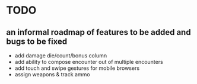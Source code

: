 # TODO
## an informal roadmap of features to be added and bugs to be fixed
* add damage die/count/bonus column
* add ability to compose encounter out of multiple encounters
* add touch and swipe gestures for mobile browsers
* assign weapons & track ammo
